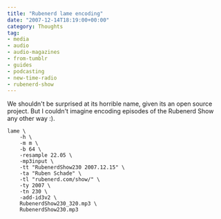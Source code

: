```yaml
---
title: "Rubenerd lame encoding"
date: "2007-12-14T18:19:00+00:00"
category: Thoughts
tag:
- media
- audio
- audio-magazines
- from-tumblr
- guides
- podcasting
- new-time-radio
- rubenerd-show
---
```

We shouldn't be surprised at its horrible name, given its an open source project. But I couldn't imagine encoding episodes of the Rubenerd Show any other way :).

    lame \
        -h \
        -m m \
        -b 64 \
        -resample 22.05 \
        -mp3input \
        -tt "RubenerdShow230 2007.12.15" \
        -ta "Ruben Schade" \
        -tl "rubenerd.com/show/" \
        -ty 2007 \
        -tn 230 \
        -add-id3v2 \
        RubenerdShow230_320.mp3 \
        RubenerdShow230.mp3

